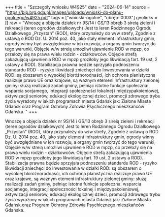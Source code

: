 +++
title = "Szczegóły wniosku W4925"
date = "2024-06-14"
source = "https://bip.brg.gda.pl/images/uploads/wnioski-do-planu-ogolnego/w4925.pdf"
tags = ["wnioski-ogolne", "obręb: 0003"]
geolinks = []
raw = "Wnoszę a objęcia działek nr 9S/14 i GS/13 obręb 3 sireią zieleni i rekreacji (teren ogrodów działkowych) Jest to leren Rodzinnego Ogrodu Działkowego „Przystań” (ROD), który przynależy do w/w strefy, Zgodnie z ustawą o ROD Dz. U. 2014 poz. 40, jako stały element infrastruktury gmin, ogrody winny być uwzględniane w ich rozwoju, a organy gmin tworzyć do tego warunki, Objęcie w/w streią umożliwi ujawnienie ROD w mpzp, co przełoży się na prawa wielu rodzin - działkowców. Objęcie strefą zakazującą ujawnienia ROD w mpzp groziłoby jego likwidacją fart. 19 ust, 2 ustawy a ROD). Stabilizacja prawna będzie sprzyjała podnoszeniu standardu ROD - ryzyko likwidacji zniechęci do Inwestowania w działki ROD: są obszarem o wysokiej bloróżnorodnaści, ich ochrona planistyczna reaiizuje prawo UE oraz krajowe, są waznym etemeni infrastruktury zielonej gminy: słuzą realizacji zadań gminy, pełniąc istotne funkcje społeczna: wsparcia socjamego, integracji społeczności łokalnej i międzypakoieniowej, aktywizacji seniorów, edukacji ekologicznej dzieci, promocji zdrowego trybu życia wyrażony w iakich programach miasta Gdańsk jak: Ziałone Miasta Gdańsk oraz Program Ochrony Zdrowia Psychicznego mieszkańców Gdańska. "
+++

Wnoszę a objęcia działek nr 9S/14 i GS/13 obręb 3 sireią zieleni i rekreacji (teren ogrodów
działkowych) Jest to leren Rodzinnego Ogrodu Działkowego „Przystań” (ROD), który przynależy do w/w strefy,
Zgodnie z ustawą o ROD Dz. U. 2014 poz. 40, jako stały element infrastruktury gmin, ogrody winny być
uwzględniane w ich rozwoju, a organy gmin tworzyć do tego warunki, Objęcie w/w streią umożliwi ujawnienie
ROD w mpzp, co przełoży się na prawa wielu rodzin - działkowców. Objęcie strefą zakazującą ujawnienia
ROD w mpzp groziłoby jego likwidacją fart. 19 ust, 2 ustawy a ROD). Stabilizacja prawna będzie sprzyjała
podnoszeniu standardu ROD - ryzyko likwidacji zniechęci do Inwestowania w działki ROD: są obszarem o
wysokiej bloróżnorodnaści, ich ochrona planistyczna reaiizuje prawo UE oraz krajowe, są waznym etemeni
infrastruktury zielonej gminy: słuzą realizacji zadań gminy, pełniąc istotne funkcje społeczna: wsparcia
socjamego, integracji społeczności łokalnej i międzypakoieniowej, aktywizacji seniorów, edukacji ekologicznej
dzieci, promocji zdrowego trybu życia wyrażony w iakich programach miasta Gdańsk jak: Ziałone Miasta
Gdańsk oraz Program Ochrony Zdrowia Psychicznego mieszkańców Gdańska.



